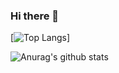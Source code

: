 ### Hi there 👋

[![Top Langs](https://github-readme-stats.vercel.app/api/top-langs/?username=JeanPaulAri&layout=compact)]


![Anurag's github stats](https://github-readme-stats.vercel.app/api?username=JeanPaulAri&show_icons=true&theme=radical)


























<!--
**JeanPaulAri/JeanPaulAri** is a ✨ _special_ ✨ repository because its `README.md` (this file) appears on your GitHub profile.

Here are some ideas to get you started:

- 🔭 I’m currently working on ...
- 🌱 I’m currently learning ...
- 👯 I’m looking to collaborate on ...
- 🤔 I’m looking for help with ...
- 💬 Ask me about ...
- 📫 How to reach me: ...
- 😄 Pronouns: ...
- ⚡ Fun fact: ...
-->
